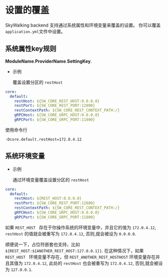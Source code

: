 # 设置的覆盖
SkyWalking backend 支持通过系统属性和环境变量来覆盖的设置。 你可以覆盖`application.yml`文件中设置。 

## 系统属性key规则
**ModuleName**.**ProviderName**.**SettingKey**.

- 示例

  覆盖设置分区的 `restHost`
  
```yaml
core:
  default:
    restHost: ${SW_CORE_REST_HOST:0.0.0.0}
    restPort: ${SW_CORE_REST_PORT:12800}
    restContextPath: ${SW_CORE_REST_CONTEXT_PATH:/}
    gRPCHost: ${SW_CORE_GRPC_HOST:0.0.0.0}
    gRPCPort: ${SW_CORE_GRPC_PORT:11800}
```

使用命令行
```
-Dcore.default.restHost=172.0.4.12
```

## 系统环境变量
- 示例

  通过环境变量覆盖设置分区的 `restHost` 
  
```yaml
core:
  default:
    restHost: ${REST_HOST:0.0.0.0}
    restPort: ${SW_CORE_REST_PORT:12800}
    restContextPath: ${SW_CORE_REST_CONTEXT_PATH:/}
    gRPCHost: ${SW_CORE_GRPC_HOST:0.0.0.0}
    gRPCPort: ${SW_CORE_GRPC_PORT:11800}
```

如果 `REST_HOST ` 存在于你操作系统的环境变量中，并且它的值为 `172.0.4.12`, 
 `restHost` 的值就会被重写为 `172.0.4.12`, 否则,就会被设为 `0.0.0.0`.

顺便说一下，占位符嵌套也支持，比如 `${REST_HOST:${ANOTHER_REST_HOST:127.0.0.1}}`.
 在这种情况下，如果 `REST_HOST ` 环境变量不存在，但 ```REST_ANOTHER_REST_HOSTHOST``` 
环境变量存在并且其值为 `172.0.4.12`, 此处的 `restHost` 也会被重写为 `172.0.4.12`,
否则,就会被设为 `127.0.0.1`.




